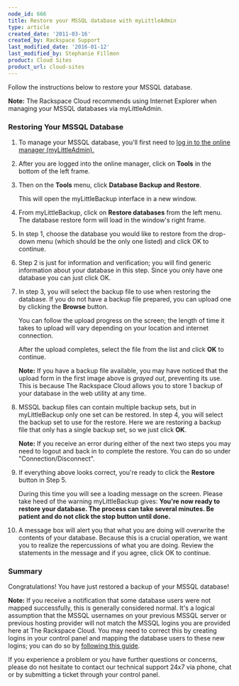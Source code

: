 ```yaml
---
node_id: 666
title: Restore your MSSQL database with myLittleAdmin
type: article
created_date: '2011-03-16'
created_by: Rackspace Support
last_modified_date: '2016-01-12'
last_modified_by: Stephanie Fillmon
product: Cloud Sites
product_url: cloud-sites
---
```


Follow the instructions below to restore your MSSQL database.

**Note:** The Rackspace Cloud recommends using Internet Explorer when managing your MSSQL databases via myLittleAdmin.

### Restoring Your MSSQL Database

1.  To manage your MSSQL database, you'll first need to [log in to the online manager (myLittleAdmin).](/how-to/rackspace-cloud-sites-essentials-mylittleadmin-database-management-interface)

2.  After you are logged into the online manager, click on **Tools** in
    the bottom of the left frame.

3.  Then on the **Tools** menu, click **Database Backup and Restore**.

    This will open the myLittleBackup interface in a new window.

4.  From myLittleBackup, click on **Restore databases** from the
    left menu.  The database restore form will load in the window's
    right frame.

5.  In step 1, choose the database you would like to restore from the
    drop-down menu (which should be the only one listed) and click OK to
    continue.

6.  Step 2 is just for information and verification; you will find
    generic information about your database in this step. Since you only
    have one database you can just click OK.

7.  In step 3, you will select the backup file to use when restoring
    the database. If you do not have a backup file prepared, you can
    upload one by clicking the **Browse** button.

    You can follow the upload progress on the screen; the length of time
    it takes to upload will vary depending on your location and internet
    connection.

    After the upload completes, select the file from the list and click
    **OK** to continue.

    **Note:** If you have a backup file available, you may have noticed that the upload form in the first image above is *grayed out*, preventing its use. This is because The Rackspace Cloud allows you to store 1 backup of your database in the web utility at any time.

8.  MSSQL backup files can contain multiple backup sets, but in
    myLittleBackup only one set can be restored. In step 4, you will
    select the backup set to use for the restore. Here we are restoring
    a backup file that only has a single backup set, so we just click **OK**.

    **Note:** If you receive an error during either of the next two
    steps you may need to logout and back in to complete the restore.
    You can do so under "Connection/Disconnect".

9.  If everything above looks correct, you're ready to click the
    **Restore** button in Step 5.

    During this time you will see a loading message on the screen.
    Please take heed of the warning myLittleBackup gives: **You're now
    ready to restore your database. The process can take
    several minutes. Be patient and do not click the stop button
    until done.**

10. A message box will alert you that what you are doing will overwrite
    the contents of your database. Because this is a crucial operation,
    we want you to realize the repercussions of what you are doing.
    Review the statements in the message and if you agree, click OK
    to continue.

### Summary

Congratulations! You have just restored a backup of your MSSQL database!

**Note:** If you receive a notification that some database users were not mapped successfully, this is generally considered normal. It's a logical assumption that the MSSQL usernames on your previous MSSQL server or previous hosting provider will not match the MSSQL logins you are provided here at The Rackspace Cloud. You may need to correct this by creating logins in your control panel and mapping the database users to these new logins; you can do so by [following this guide](/how-to/remap-database-users-in-mylittleadmin).

If you experience a problem or you have further questions or concerns,
please do not hesitate to contact our technical support 24x7 via phone,
chat or by submitting a ticket through your control panel.
